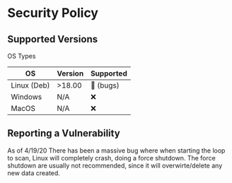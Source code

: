 # Security Policy

## Supported Versions
OS Types

OS          | Version | Supported          |
----------- | ------- | ------------------ |
Linux (Deb) | >18.00  | :stop_sign: (bugs) |
Windows     | N/A     | :x:                |
MacOS       | N/A     | :x:                |

## Reporting a Vulnerability

As of 4/19/20
There has been a massive bug where when starting the loop to scan, Linux will completely crash, doing a force shutdown. The force shutdown are usually not recommended, since it will overwirte/delete any new data created.
